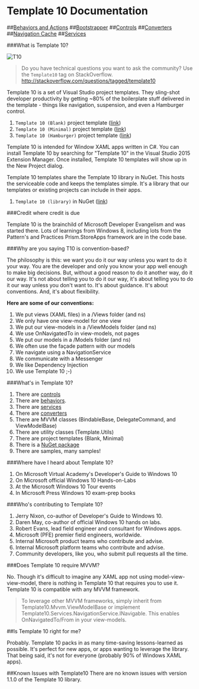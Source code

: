# Template 10 Documentation 
##[Behaviors and Actions](https://github.com/Windows-XAML/Template10/wiki/Docs-%7C-Behaviors-and-Actions)
##[Bootstrapper](https://github.com/Windows-XAML/Template10/wiki/Docs-%7C-Bootstrapper)
##[Controls](https://github.com/Windows-XAML/Template10/wiki/Docs-%7C-Controls)
##[Converters](https://github.com/Windows-XAML/Template10/wiki/Docs-%7C-Converters)
##[Navigation Cache](https://github.com/Windows-XAML/Template10/wiki/Docs-%7C-Navigation-Cache)
##[Services](https://github.com/Windows-XAML/Template10/wiki/Docs-%7C-Services)

###What is Template 10?

![T10](https://raw.githubusercontent.com/Windows-XAML/Template10/master/Assets/T10%2056x56.png) 

> Do you have technical questions you want to ask the community? Use the `Template10` tag on StackOverflow. http://stackoverflow.com/questions/tagged/template10

Template 10 is a set of Visual Studio project templates. They sling-shot developer productivity by getting ~80% of the boilerplate stuff delivered in the template - things like navigation, suspension, and even a Hamburger control. 

1. `Template 10 (Blank)` project template ([link](https://visualstudiogallery.msdn.microsoft.com/60bb885a-44e9-4cbf-a380-270803b3f6e5))
1. `Template 10 (Minimal)` project template ([link](https://visualstudiogallery.msdn.microsoft.com/60bb885a-44e9-4cbf-a380-270803b3f6e5))
1. `Template 10 (Hamburger)` project template ([link](https://visualstudiogallery.msdn.microsoft.com/60bb885a-44e9-4cbf-a380-270803b3f6e5))

Template 10 is intended for Window XAML apps written in C#. You can install Template 10 by searching for "Template 10" in the Visual Studio 2015 Extension Manager. Once installed, Template 10 templates will show up in the New Project dialog.

Template 10 templates share the Template 10 library in NuGet. This hosts the serviceable code and keeps the templates simple. It's a library that our templates or existing projects can include in their apps. 

1. `Template 10 (library)` in NuGet ([link](http://www.nuget.org/packages/Template10/))

###Credit where credit is due

Template 10 is the brainchild of Microsoft Developer Evangelism and was started there. Lots of learnings from Windows 8, including lots from the Pattern's and Practices Prism.StoreApps framework are in the code base.

###Why are you saying T10 is convention-based?

The philosophy is this: we want you do it our way unless you want to do it your way. You are the developer and only you know your app well enough to make big decisions. But, without a good reason to do it another way, do it our way. It's not about telling you to do it our way, it's about telling you to do it our way unless you don't want to. It's about guidance. It's about conventions. And, it's about flexibility.

**Here are some of our conventions:**

1. We put views (XAML files) in a /Views folder (and ns)
1. We only have one view-model for one view
1. We put our view-models in a /ViewModels folder (and ns)
1. We use OnNavigatedTo in view-models, not pages
1. We put our models in a /Models folder (and ns)
1. We often use the façade pattern with our models
1. We navigate using a NavigationService
1. We communicate with a Messenger
1. We like Dependency Injection
1. We use Template 10 ;-)

###What's in Template 10?

1. There are [controls](https://github.com/Windows-XAML/Template10/wiki/Docs-%7C-Controls)
1. There are [behaviors](https://github.com/Windows-XAML/Template10/wiki/Docs-%7C-Behaviors-And-Actions).
1. There are [services](https://github.com/Windows-XAML/Template10/wiki/Docs-%7C-Services)
1. There are [converters](https://github.com/Windows-XAML/Template10/wiki/Docs-%7C-Converters)
1. There are MVVM classes (BindableBase, DelegateCommand, and ViewModelBase)
1. There are utility classes (Template.Utils)
1. There are project templates (Blank, Minimal)
1. There is a [NuGet package](http://nuget.org/packages/template10)
1. There are samples, many samples!

###Where have I heard about Template 10?

1. On Microsoft Virtual Academy's Developer's Guide to Windows 10 
1. On Microsoft official Windows 10 Hands-on-Labs 
1. At the Microsoft Windows 10 Tour events
1. In Microsoft Press Windows 10 exam-prep books 

###Who's contributing to Template 10?

1. Jerry Nixon, co-author of Developer's Guide to Windows 10.
2. Daren May, co-author of official Windows 10 hands on labs.
3. Robert Evans, lead field engineer and consultant for Windows apps.
4. Microsoft (PFE) premier field engineers, worldwide.
5. Internal Microsoft product teams who contribute and advise.
5. Internal Microsoft platform teams who contribute and advise.
6. Community developers, like you, who submit pull requests all the time.

###Does Template 10 require MVVM?

No. Though it's difficult to imagine any XAML app not using model-view-view-model, there is nothing in Template 10 that requires you to use it. Template 10 is compatible with any MVVM framework.

> To leverage other MVVM frameworks, simply inherit from Template10.Mvvm.ViewModelBase or implement Template10.Services.NavigationService.INavigable. This enables OnNavigatedTo/From in your view-models.

##Is Template 10 right for me?

Probably. Template 10 packs in as many time-saving lessons-learned as possible. It's perfect for new apps, or apps wanting to leverage the library. That being said, it's not for everyone (probably 90% of Windows XAML apps). 

##Known Issues with Template10
There are no known issues with version 1.1.0 of the Template 10 library.
